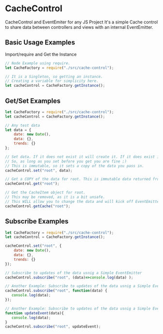 # CacheControl

CacheControl and EventEmiter for any JS Project
It's a simple Cache control to share data between controllers and views with an internal EventEmitter.


## Basic Usage Examples
Import/require and Get the Instance
```js
// Node Example using require.
let CacheFactory = require("./src/cache-control");

// It is a Singleton, so getting an instance.
// Creating a variable for simplicity here.
let cacheControl = CacheFactory.getInstance();
```

## Get/Set Examples
```js
let CacheFactory = require("./src/cache-control");
let cacheControl = CacheFactory.getInstance();

// Any test data
let data = {
    date: new Date(),
    data: {},
    trends: {}
};

// Set data. If it does not exist it will create it. If it does exist it will change it. 
// So, as long as you set before you get you are fine ;)
// This is immutable, so it sets a copy of the data you pass in.
cacheControl.set("root", data);

// Get a COPY of the data for root. This is immutable data returned from 'cacheControl.get'!
cacheControl.get("root");

// Get the CacheItem object for root.
// This may be removed, as it is a bit unsafe.
// This WILL allow you to change the data and will kick off EventEmitters if you set the data.
cacheControl.getCache("root");

```

## Subscribe Examples
```js
let CacheFactory = require("./src/cache-control");
let cacheControl = CacheFactory.getInstance();

cacheControl.set("root", {
    date: new Date(),
    data: {},
    trends: {}
});

// Subscribe to updates of the data usnig a Simple EventEmitter
cacheControl.subscribe("root", (data)=>console.log(data) );

// Another Example: Subscribe to updates of the data usnig a Simple EventEmitter
cacheControl.subscribe("root", function(data) { 
   console.log(data); 
});

// Another Example: Subscribe to updates of the data usnig a Simple EventEmitter
function updateEvent(data){
   console.log(data); 
}
cacheControl.subscribe("root", updateEvent);
```